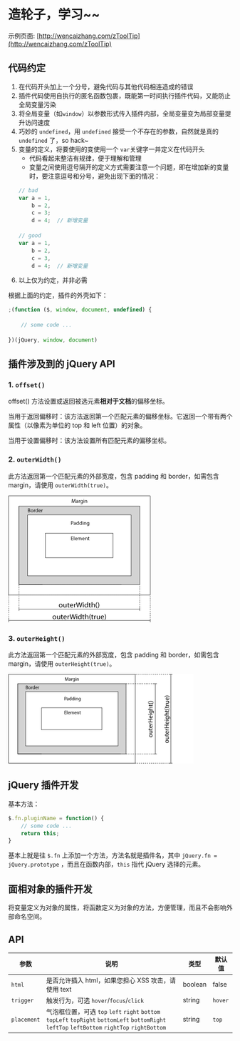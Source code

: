 # 造轮子，学习~~

示例页面: [http://wencaizhang.com/zToolTip](http://wencaizhang.com/zToolTip)

## 代码约定

1. 在代码开头加上一个分号，避免代码与其他代码相连造成的错误
1. 插件代码使用自执行的匿名函数包裹，既能第一时间执行插件代码，又能防止全局变量污染
1. 将全局变量（如`window`）以参数形式传入插件内部，全局变量变为局部变量提升访问速度
1. 巧妙的 `undefined`，用 `undefined` 接受一个不存在的参数，自然就是真的 `undefined` 了，so hack~
1. 变量的定义，将要使用的变使用一个 `var`关键字一并定义在代码开头
    + 代码看起来整洁有规律，便于理解和管理
    + 变量之间使用逗号隔开的定义方式需要注意一个问题，即在增加新的变量时，要注意逗号和分号，避免出现下面的情况：
    ```js
    // bad
    var a = 1,
        b = 2,
        c = 3;
        d = 4;  // 新增变量

    // good
    var a = 1,
        b = 2,
        c = 3,
        d = 4;  // 新增变量
    ```
1. 以上仅为约定，并非必需

根据上面的约定，插件的外壳如下：

```js
;(function ($, window, document, undefined) {

    // some code ...

})(jQuery, window, document)
```

## 插件涉及到的 jQuery API

### 1. `offset()`

offset() 方法设置或返回被选元素**相对于文档**的偏移坐标。

当用于返回偏移时：该方法返回第一个匹配元素的偏移坐标。它返回一个带有两个属性（以像素为单位的 top 和 left 位置）的对象。

当用于设置偏移时：该方法设置所有匹配元素的偏移坐标。

### 2. `outerWidth()`

此方法返回第一个匹配元素的外部宽度，包含 padding 和 border，如需包含 margin，请使用 `outerWidth(true)`。

![outerWidth()](./imgs/img_outerwidth.gif)

### 3. `outerHeight()`

此方法返回第一个匹配元素的外部宽度，包含 padding 和 border，如需包含 margin，请使用 `outerHeight(true)`。

![outerHeight()](./imgs/img_outerheight.gif)

## jQuery 插件开发

基本方法：

```js
$.fn.pluginName = function() {
    // some code ...
    return this;
}
```

基本上就是往 `$.fn` 上添加一个方法，方法名就是插件名，其中 `jQuery.fn = jQuery.prototype` ，而且在函数内部，`this` 指代 jQuery 选择的元素。

## 面相对象的插件开发

将变量定义为对象的属性，将函数定义为对象的方法，方便管理，而且不会影响外部命名空间。

## API

参数 | 说明 | 类型 | 默认值
---|---|---|---
`html` | 是否允许插入 html，如果您担心 XSS 攻击，请使用 text | boolean | false
`trigger` | 触发行为，可选 `hover`/`focus`/`click` | string | `hover`
`placement` | 气泡框位置，可选 `top` `left` `right` `bottom` `topLeft` `topRight` `bottomLeft` `bottomRight` `leftTop` `leftBottom` `rightTop` `rightBottom` | string | `top`
